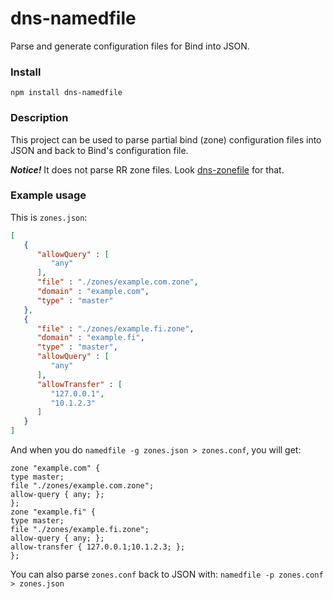 # dns-namedfile

Parse and generate configuration files for Bind into JSON.

### Install

`npm install dns-namedfile`

### Description

This project can be used to parse partial bind (zone) configuration files into JSON and back to 
Bind's configuration file.

***Notice!*** It does not parse RR zone files. Look [dns-zonefile](https://github.com/elgs/dns-zonefile) for that.

### Example usage

This is `zones.json`:

```json
[
   {
      "allowQuery" : [
         "any"
      ],
      "file" : "./zones/example.com.zone",
      "domain" : "example.com",
      "type" : "master"
   },
   {
      "file" : "./zones/example.fi.zone",
      "domain" : "example.fi",
      "type" : "master",
      "allowQuery" : [
         "any"
      ],
      "allowTransfer" : [
         "127.0.0.1",
         "10.1.2.3"
      ]
   }
]
```

And when you do `namedfile -g zones.json > zones.conf`, you will get:

```
zone "example.com" {
type master;
file "./zones/example.com.zone";
allow-query { any; };
};
zone "example.fi" {
type master;
file "./zones/example.fi.zone";
allow-query { any; };
allow-transfer { 127.0.0.1;10.1.2.3; };
};
```

You can also parse `zones.conf` back to JSON with: `namedfile -p zones.conf > zones.json`